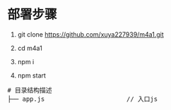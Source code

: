 # 部署步骤

1. git clone https://github.com/xuya227939/m4a1.git 

2. cd m4a1

3. npm i

4. npm start


<pre># 目录结构描述
├── app.js                      // 入口js
</pre>
